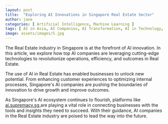 ```yaml
---
layout: post
title:  "Exploring AI Innovations in Singapore Real Estate Sector"
author: jane
categories: [ Artificial Intelligence, Machine Learning ]
tags: [ AI in Asia, AI Companies, AI Transformation, AI in Technology, AI Revolution ]
image: assets/images/5.jpg
---
```


The Real Estate industry in Singapore is at the forefront of AI innovation. In this article, we explore how top AI companies are leveraging cutting-edge technologies to revolutionize operations, efficiency, and outcomes in Real Estate.

The use of AI in Real Estate has enabled businesses to unlock new potential. From enhancing customer experiences to optimizing internal processes, Singapore's AI companies are pushing the boundaries of innovation to drive growth and improve outcomes.

As Singapore's AI ecosystem continues to flourish, platforms like <a href="https://ai.supremacy.sg" target="_blank"> ai.supremacy.sg </a> are playing a vital role in connecting businesses with the tools and insights they need to succeed. With their guidance, AI companies in the Real Estate industry are poised to lead the way into the future.
